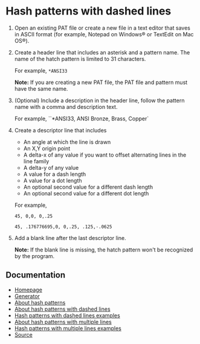 # Hash patterns with dashed lines
1. Open an existing PAT file or create a new file in a text editor that saves in ASCII format (for example, Notepad on Windows® or TextEdit on Mac OS®).
2. Create a header line that includes an asterisk and a pattern name. The name of the hatch pattern is limited to 31 characters.

	For example, `*ANSI33`
	
	**Note:** If you are creating a new PAT file, the PAT file and pattern must have the same name.
3. (Optional) Include a description in the header line, follow the pattern name with a comma and description text.

	For example, ``*ANSI33, ANSI Bronze, Brass, Copper`
4. Create a descriptor line that includes
	- An angle at which the line is drawn
	- An X,Y origin point
	- A delta-x of any value if you want to offset alternating lines in the line family
	- A delta-y of any value
	- A value for a dash length
	- A value for a dot length
	- An optional second value for a different dash length
	- An optional second value for a different dot length

	For example,

	`45, 0,0, 0,.25`

	`45, .176776695,0, 0,.25, .125,-.0625`
	
5. Add a blank line after the last descriptor line.

    **Note:** If the blank line is missing, the hatch pattern won't be recognized by the program.
## Documentation

- [Homepage](../README.md)
- [Generator](../generator.html)
- [About hash patterns](about.md)
- [About hash patterns with dashed lines](dashed-lines-about.md)
- [Hash patterns with dashed lines examples](dashed-lines-examples.md)
- [About hash patterns with multiple lines](multiple-lines-about.md)
- [Hash patterns with multiple lines examples](multiple-lines-examples.md)
- [Source](https://help.autodesk.com/cloudhelp/2019/ENU/AutoCAD-LT/files/GUID-67150A48-FF70-4CC7-8C6E-21DEF6838C82.htm)